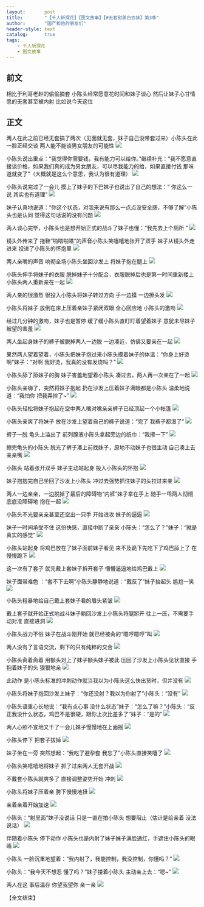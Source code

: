 ```yaml
---
layout:       post
title:        "【千人斩探花】【图文故事】【#无套甜美白衣妹】第3季"
author:       "国产和他的朋友们"
header-style: text
catalog:      true
tags:
    - 千人斩探花
    - 图文故事
---
```


## 前文

相比于利哥老赵的偷偷摘套
小陈头经常愿意花时间和妹子谈心
然后让妹子心甘情愿的无套甚至被内射
比如说今天这位

## 正文

两人在此之前已经无套搞了两次（见面就无套，妹子自己没带套过来）小陈头在此一脸正经交谈 两人能不能谈男女朋友的可能性
![](https://jt.mcq93.app/tupian/forum/202501/15/151847asf9uy6jyy6dgcug.gif)

小陈头说出重点：“我觉得你需要钱，我有能力可以给你。”继续补充：“我不愿意直接谈价格，如果我们真的成为男女朋友，可以尽我能力的给，如果直接付钱 那味道就变了”（大概就是这么个意思，我认为很有道理）
![](https://jt.mcq93.app/tupian/forum/202501/15/151849kfsyvhzsbrwvjfsa.gif)

小陈头说完过了一会儿 摸上了妹子的下巴妹子也说出了自己的想法：“ 你这么一说 其实也有道理”
![](https://jt.mcq93.app/tupian/forum/202501/15/151851mpor10n5hhn3yz98.gif)

妹子认真地说道：“你这个状态，对我来说有那么一点点没安全感，不够了解”小陈头也是认同 觉得这句话说的没有问题
![](https://jt.mcq93.app/tupian/forum/202501/15/151853no8vsd27x1o8uro3.gif)

两人谈心完毕，小陈头也是想开始正式的战斗了妹子也懂：“我先去上个厕所 ”
![](https://jt.mcq93.app/tupian/forum/202501/15/151855nffgtege9ygfi9i8.gif)

镜头外传来了 拖鞋“啪嗒啪嗒”的声音小陈头笑嘻嘻地张开了双手 妹子从镜头外走进来 投进了小陈头的怀抱里
![](https://jt.mcq93.app/tupian/forum/202501/15/151857rc0bu4oqq74ros7d.gif)

两人亲嘴的声音 响彻全场小陈头坐回沙发上 将妹子抱在腿上
![](https://jt.mcq93.app/tupian/forum/202501/15/151859de2swu3cmshws72k.gif)

小陈头伸手将妹子的衣服 脱掉妹子十分配合，衣服脱掉后也是第一时间重新搂上小陈头两人重新亲在一起
![](https://jt.mcq93.app/tupian/forum/202501/15/151900c3v3h6zpz9099zdl.gif)

两人亲的很激烈 很投入小陈头将妹子转过方向 手一边摸 一边撩头发
![](https://jt.mcq93.app/tupian/forum/202501/15/151902mf8yqkrzr1kkmw9x.gif)

小陈头将妹子 放倒在床上压着亲妹子紧闭双眼 全心回应地 小陈头的激吻
![](https://jt.mcq93.app/tupian/forum/202501/15/151904cgege0nha6wpm96l.gif)

经过几分钟的激吻，妹子也是暂停 缓了缓小陈头直盯盯着望着妹子 意犹未尽妹子被望的害羞
![](https://jt.mcq93.app/tupian/forum/202501/15/151907wmaqk9qxmg56801q.gif)

两人坐起身妹子的裤子被脱掉两人一边脱 一边凑近，仿佛又要亲在一起
![](https://jt.mcq93.app/tupian/forum/202501/15/151910swb1v0zlxxjwszws.gif)

果然两人望着望着，小陈头把妹子抱过来小陈头摸着妹子的体温：“你身上好烫啊”妹子：“对啊 我好烫，我真的没有发烧吗？”
![](https://jt.mcq93.app/tupian/forum/202501/15/151913r79gbddoo8kd2sz7.gif)

小陈头舔了舔妹子的胸 妹子害羞地望着小陈头 凑过去，两人再一次亲在了一起
![](https://jt.mcq93.app/tupian/forum/202501/15/151918g5po0pkpa5ga73w5.gif)

小陈头亲嗨了，突然将妹子抱起 扔在沙发上压着妹子满眼都是小陈头 温柔地说道：“我怕你 把我弄摔了~”
![](https://jt.mcq93.app/tupian/forum/202501/15/151923il174b7alv1a24g2.gif)

 小陈头轻松将妹子抱起在空中两人嘴对嘴亲亲裤子已经顶起一个小帐篷 
![](https://jt.mcq93.app/tupian/forum/202501/15/151933si0ropkvc0epvhzp.gif)

小陈头亲爽了将妹子 放在沙发上望着自己的裤子说道：“完了 我裤子都湿了”
![](https://jt.mcq93.app/tupian/forum/202501/15/151940lwejnbcg42aujwfg.gif)

裤子一脱 龟头上溢出了 前列腺液小陈头拿起旁边的纸巾：“我擦一下”
![](https://jt.mcq93.app/tupian/forum/202501/15/151953bmnl6vk3mf3gh1w3.gif)

擦完龟头的小陈头 脱光了裤子凑上前找妹子，原地不动妹子也很主动 自己凑上去亲亲嘴
![](https://jt.mcq93.app/tupian/forum/202501/15/152002s5us1ih5693njv6o.gif)

小陈头 站着张开双手 妹子主动站起身 投入小陈头的怀抱
![](https://jt.mcq93.app/tupian/forum/202501/15/152013bm3jrisi5z3jkjjb.gif)

妹子抱抱完自己坐回了沙发上小陈头 冲过去强势抓住妹子的头拉过来亲
![](https://jt.mcq93.app/tupian/forum/202501/15/152020ladm4apm7uk54mtd.gif)

两人一边亲亲，一边脱掉了最后的障碍物“内裤”妹子拿在手上 随手一甩两人彻彻底底没障碍地 抱在一起
![](https://jt.mcq93.app/tupian/forum/202501/15/152029ya7s9zn87po898ok.gif)

小陈头不光要亲亲甚至还空出一只手 开始进攻 妹子的逼逼
![](https://jt.mcq93.app/tupian/forum/202501/15/152036tgqycbqgkkk3cxki.gif)

妹子一时间承受不住 这份快感，直接中断了亲亲 小陈头：“怎么了？”妹子：“就是真实的感觉”
![](https://jt.mcq93.app/tupian/forum/202501/15/152052kfpjimiltbt4dbg4.gif)

小陈头站起身 将鸡巴放在了妹子面前妹子看见 来不及跪下先吃下了鸡巴舔上了 在慢慢跪下
![](https://jt.mcq93.app/tupian/forum/202501/15/152105p62216p255vx7iz4.gif)

这一次有了套子 就先戴上套妹子拆开套子 懵懵逼逼地给鸡巴戴上
![](https://jt.mcq93.app/tupian/forum/202501/15/152113gptynmpyyowy4dyd.gif)

妹子面带难色 ：“套不下去啊”小陈头静静地说道：“戴反了”妹子抬起头 尴尬一笑 
![](https://jt.mcq93.app/tupian/forum/202501/15/152127u1cyq0d2edbcndcu.gif)

小陈头粗暴地给自己戴上套妹子看的眉头紧皱
![](https://jt.mcq93.app/tupian/forum/202501/15/152138rl7opzh7bypr647g.gif)

戴上套子就开始正式地战斗妹子躺回沙发上小陈头将腿掰开 往上一压，不需要手动对准 直接进洞
![](https://jt.mcq93.app/tupian/forum/202501/15/152144xw3qenz5n3knes43.gif)

小陈头战力不俗 妹子在战斗刚开始 就已经被肏的“嗯哼嗯哼”叫
![](https://jt.mcq93.app/tupian/forum/202501/15/152152m1g1zremrzuxh1eg.gif)

两人没有了言语交流，剩下的只有纯粹的交合
![](https://jt.mcq93.app/tupian/forum/202501/15/152206ohr7bgrqgqrrqarq.gif)

小陈头肏着肏着 用额头对上了妹子额头妹子被此 压回了沙发上小陈头见状直接 手抱着妹子的头 狠狠地亲
![](https://jt.mcq93.app/tupian/forum/202501/15/152211djsgn7nqgkq1ex5x.gif)

此动作 是小陈头标准的冲刺动作就当我以为小陈头这么快出货时，但并没有
![](https://jt.mcq93.app/tupian/forum/202501/15/152218e7gon7inz6asaiaj.gif)

小陈头将妹子抱回沙发上妹子：“你还没射？我以为你射了”小陈头：“没有”
![](https://jt.mcq93.app/tupian/forum/202501/15/152229ngio5z5r8izwiid4.gif)

小陈头语重心长地说：“我有点心事 没什么状态”妹子：“怎么了嘛？”小陈头：“反正我没什么状态，鸡巴不是很硬，跟你上次比差多了”妹子：“是的”
![](https://jt.mcq93.app/tupian/forum/202501/15/152239e3hhheqfh0h9huhi.gif)

两人心照不宣地又干了一会儿妹子慢慢地在上面摇
![](https://jt.mcq93.app/tupian/forum/202501/15/152250rjvyl30evpjjvlxx.gif)

小陈头停下 把套子拔掉
![](https://jt.mcq93.app/tupian/forum/202501/15/152305briwfwnww5fgr7jg.gif)

妹子坐在一旁 突然想起：“我吃了避孕套 我忘了”小陈头直接笑嘻了
![](https://jt.mcq93.app/tupian/forum/202501/15/152312qimtti92js49ta34.gif)

小陈头笑嘻嘻地将妹子 抓了过来两人无套开战
![](https://jt.mcq93.app/tupian/forum/202501/15/152319dgtdrhmpptxh5bhh.gif)

不戴套小陈头就爽多了 直接调整姿势开始 冲刺
![](https://jt.mcq93.app/tupian/forum/202501/15/152344n6hrymrtadannhar.gif)

小陈头将妹子压着亲 胯下慢慢地扭
![](https://jt.mcq93.app/tupian/forum/202501/15/152424bccjjnxx9v048g1l.gif)

亲着亲着开始加速
![](https://jt.mcq93.app/tupian/forum/202501/15/152433kv3vyzns3dvyn37d.gif)

小陈头：“射里面”妹子没说话 只是一直在拍小陈头 想要阻止（估计是给亲着 没法说话）
![](https://jt.mcq93.app/tupian/forum/202501/15/152439opfbpurqsvpuz9fi.gif)

伴随着小陈头 停下动作 小陈头也是内射了妹子妹子满脸通红，手遮住小陈头的眼睛 
![](https://jt.mcq93.app/tupian/forum/202501/15/152451oaufdvufuudmuufi.gif)

小陈头 一脸沉重地望着：“我内射了，我能控制，我没控制，你懂吗？”
![](https://jt.mcq93.app/tupian/forum/202501/15/152455zccblg22nyfzxcld.gif)

小陈头：“我今天不想忍 懂了吗？”妹子搂着小陈头 主动亲上去：“嗯~”
![](https://jt.mcq93.app/tupian/forum/202501/15/152501x2crnl0g077jfm05.gif)

两人在这 事后温存 你望我望你 亲一亲
![](https://jt.mcq93.app/tupian/forum/202501/15/152507is8esj8g8sjjjz56.gif)

【全文结束】